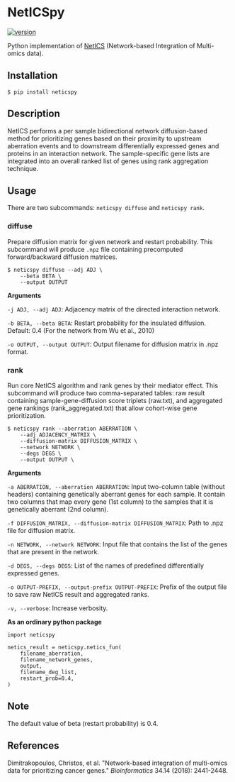 # NetICSpy
[![version](https://img.shields.io/pypi/v/neticspy.svg)](https://pypi.org/project/neticspy)

Python implementation of [NetICS](https://doi.org/10.1093/bioinformatics/bty148) (Network-based Integration of Multi-omics data).

## Installation
```shell
$ pip install neticspy
```

## Description
NetICS performs a per sample bidirectional network diffusion-based method for prioritizing genes based on their proximity to upstream aberration events and to downstream differentially expressed genes and proteins in an interaction network.
The sample-specific gene lists are integrated into an overall ranked list of genes using rank aggregation technique.

## Usage
There are two subcommands: `neticspy diffuse` and `neticspy rank`.

### diffuse
Prepare diffusion matrix for given network and restart probability. This subcommand will produce `.npz` file containing precomputed forward/backward diffusion matrices.

```
$ neticspy diffuse --adj ADJ \
    --beta BETA \
    --output OUTPUT 
```
**Arguments**

`-j ADJ, --adj ADJ`: Adjacency matrix of the directed interaction network.

`-b BETA, --beta BETA`: Restart probability for the insulated diffusion. Default: 0.4 (For the network from Wu et al., 2010)

`-o OUTPUT, --output OUTPUT`: Output filename for diffusion matrix in .npz format.

### rank
Run core NetICS algorithm and rank genes by their mediator effect. This subcommand will produce two comma-separated tables: raw result containing sample-gene-diffusion score triplets (raw.txt), and aggregated gene rankings (rank_aggregated.txt) that allow cohort-wise gene prioritization.

```
$ neticspy rank --aberration ABERRATION \
    --adj ADJACENCY_MATRIX \
    --diffusion-matrix DIFFUSION_MATRIX \
    --network NETWORK \
    --degs DEGS \
    --output OUTPUT \
```
**Arguments**

`-a ABERRATION, --aberration ABERRATION`: Input two-column table (without headers) containing genetically aberrant genes for each sample. It contain two columns that map every gene (1st column) to the samples that it is genetically aberrant (2nd column).

`-f DIFFUSION_MATRIX, --diffusion-matrix DIFFUSION_MATRIX`: Path to .npz file for diffusion matrix.

`-n NETWORK, --network NETWORK`: Input file that contains the list of the genes that are present in the network.

`-d DEGS, --degs DEGS`: List of the names of predefined differentially expressed genes.

`-o OUTPUT-PREFIX, --output-prefix OUTPUT-PREFIX`: Prefix of the output file to save raw NetICS result and aggregated ranks.

`-v, --verbose`: Increase verbosity.

**As an ordinary python package**
```
import neticspy

netics_result = neticspy.netics_fun(
    filename_aberration,
    filename_network_genes,
    output,
    filename_deg_list,
    restart_prob=0.4,
)
```

## Note
The default value of beta (restart probability) is 0.4.

## References
Dimitrakopoulos, Christos, et al. "Network-based integration of multi-omics data for prioritizing cancer genes." *Bioinformatics* 34.14 (2018): 2441-2448.
